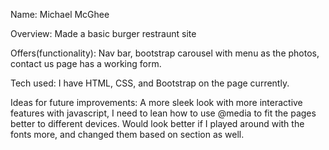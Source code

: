 Name: Michael McGhee

Overview: Made a basic burger restraunt site

Offers(functionality): Nav bar, bootstrap carousel with menu as the photos, contact us page has a working form.

Tech used: I have HTML, CSS, and Bootstrap on the page currently.

Ideas for future improvements: A more sleek look with more interactive features with javascript, I need to lean how to use @media to fit the pages better to different devices. Would look better if I played around with the fonts more, and changed them based on section as well.
